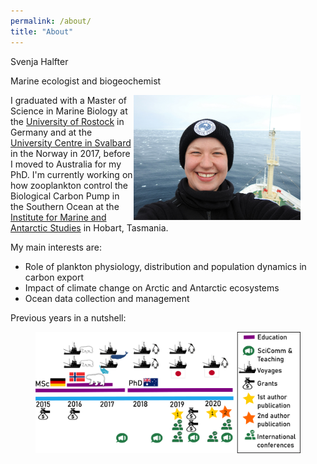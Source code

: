 ```yaml
---
permalink: /about/
title: "About"
---
```


Svenja Halfter

Marine ecologist and biogeochemist

<figure>
   <img src="/assets/images/Profile_pic.JPG" style="float: right;" height = "200" alt="">
</figure>

I graduated with a Master of Science in Marine Biology at the [University of Rostock](https://www.uni-rostock.de/en/) in Germany and at the [University Centre in Svalbard](unis.no) in the Norway in 2017, before I moved to Australia for my PhD. I'm currently working on how zooplankton control the Biological Carbon Pump in the Southern Ocean at the [Institute for Marine and Antarctic Studies](https://www.imas.utas.edu.au/) in Hobart, Tasmania. 

My main interests are:
- Role of plankton physiology, distribution and population dynamics in carbon export
- Impact of climate change on Arctic and Antarctic ecosystems
- Ocean data collection and management

Previous years in a nutshell:

<figure>
  <img src="/assets/images/infographic.png" alt="">
</figure>
